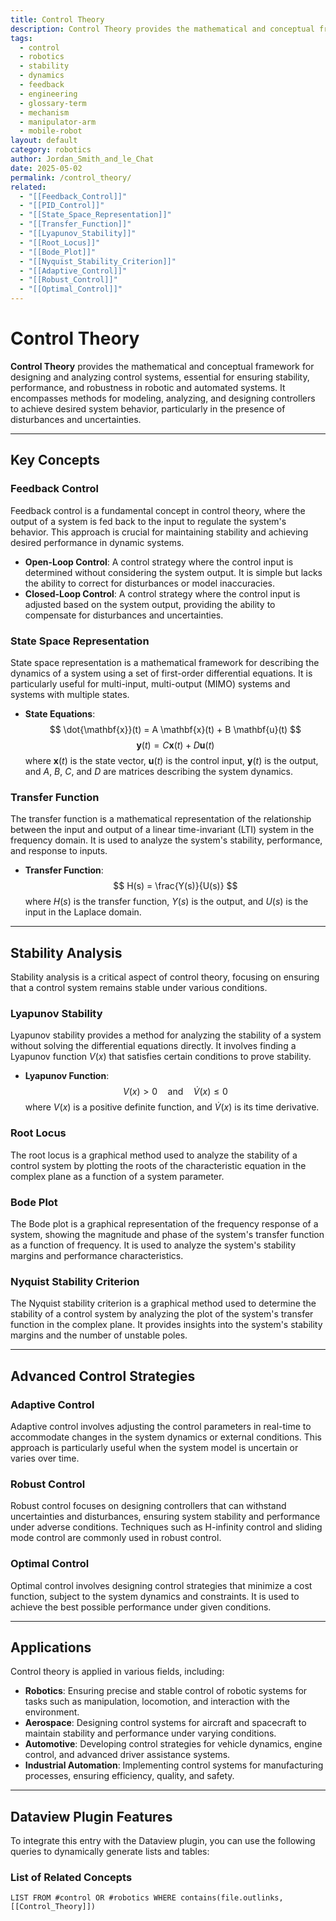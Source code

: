 ```yaml
---
title: Control Theory
description: Control Theory provides the mathematical and conceptual framework for designing and analyzing control systems, essential for ensuring stability, performance, and robustness in robotic and automated systems.
tags:
  - control
  - robotics
  - stability
  - dynamics
  - feedback
  - engineering
  - glossary-term
  - mechanism
  - manipulator-arm
  - mobile-robot
layout: default
category: robotics
author: Jordan_Smith_and_le_Chat
date: 2025-05-02
permalink: /control_theory/
related:
  - "[[Feedback_Control]]"
  - "[[PID_Control]]"
  - "[[State_Space_Representation]]"
  - "[[Transfer_Function]]"
  - "[[Lyapunov_Stability]]"
  - "[[Root_Locus]]"
  - "[[Bode_Plot]]"
  - "[[Nyquist_Stability_Criterion]]"
  - "[[Adaptive_Control]]"
  - "[[Robust_Control]]"
  - "[[Optimal_Control]]"
---
```


# Control Theory

**Control Theory** provides the mathematical and conceptual framework for designing and analyzing control systems, essential for ensuring stability, performance, and robustness in robotic and automated systems. It encompasses methods for modeling, analyzing, and designing controllers to achieve desired system behavior, particularly in the presence of disturbances and uncertainties.

---

## Key Concepts

### Feedback Control

Feedback control is a fundamental concept in control theory, where the output of a system is fed back to the input to regulate the system's behavior. This approach is crucial for maintaining stability and achieving desired performance in dynamic systems.

- **Open-Loop Control**: A control strategy where the control input is determined without considering the system output. It is simple but lacks the ability to correct for disturbances or model inaccuracies.
- **Closed-Loop Control**: A control strategy where the control input is adjusted based on the system output, providing the ability to compensate for disturbances and uncertainties.

### State Space Representation

State space representation is a mathematical framework for describing the dynamics of a system using a set of first-order differential equations. It is particularly useful for multi-input, multi-output (MIMO) systems and systems with multiple states.

- **State Equations**:
  $$
  \dot{\mathbf{x}}(t) = A \mathbf{x}(t) + B \mathbf{u}(t)
  $$
  $$
  \mathbf{y}(t) = C \mathbf{x}(t) + D \mathbf{u}(t)
  $$
  where $\mathbf{x}(t)$ is the state vector, $\mathbf{u}(t)$ is the control input, $\mathbf{y}(t)$ is the output, and $A$, $B$, $C$, and $D$ are matrices describing the system dynamics.

### Transfer Function

The transfer function is a mathematical representation of the relationship between the input and output of a linear time-invariant (LTI) system in the frequency domain. It is used to analyze the system's stability, performance, and response to inputs.

- **Transfer Function**:
  $$
  H(s) = \frac{Y(s)}{U(s)}
  $$
  where $H(s)$ is the transfer function, $Y(s)$ is the output, and $U(s)$ is the input in the Laplace domain.

---

## Stability Analysis

Stability analysis is a critical aspect of control theory, focusing on ensuring that a control system remains stable under various conditions.

### Lyapunov Stability

Lyapunov stability provides a method for analyzing the stability of a system without solving the differential equations directly. It involves finding a Lyapunov function $V(x)$ that satisfies certain conditions to prove stability.

- **Lyapunov Function**:
  $$
  V(x) > 0 \quad \text{and} \quad \dot{V}(x) \leq 0
  $$
  where $V(x)$ is a positive definite function, and $\dot{V}(x)$ is its time derivative.

### Root Locus

The root locus is a graphical method used to analyze the stability of a control system by plotting the roots of the characteristic equation in the complex plane as a function of a system parameter.

### Bode Plot

The Bode plot is a graphical representation of the frequency response of a system, showing the magnitude and phase of the system's transfer function as a function of frequency. It is used to analyze the system's stability margins and performance characteristics.

### Nyquist Stability Criterion

The Nyquist stability criterion is a graphical method used to determine the stability of a control system by analyzing the plot of the system's transfer function in the complex plane. It provides insights into the system's stability margins and the number of unstable poles.

---

## Advanced Control Strategies

### Adaptive Control

Adaptive control involves adjusting the control parameters in real-time to accommodate changes in the system dynamics or external conditions. This approach is particularly useful when the system model is uncertain or varies over time.

### Robust Control

Robust control focuses on designing controllers that can withstand uncertainties and disturbances, ensuring system stability and performance under adverse conditions. Techniques such as H-infinity control and sliding mode control are commonly used in robust control.

### Optimal Control

Optimal control involves designing control strategies that minimize a cost function, subject to the system dynamics and constraints. It is used to achieve the best possible performance under given conditions.

---

## Applications

Control theory is applied in various fields, including:

- **Robotics**: Ensuring precise and stable control of robotic systems for tasks such as manipulation, locomotion, and interaction with the environment.
- **Aerospace**: Designing control systems for aircraft and spacecraft to maintain stability and performance under varying conditions.
- **Automotive**: Developing control strategies for vehicle dynamics, engine control, and advanced driver assistance systems.
- **Industrial Automation**: Implementing control systems for manufacturing processes, ensuring efficiency, quality, and safety.

---

## Dataview Plugin Features

To integrate this entry with the Dataview plugin, you can use the following queries to dynamically generate lists and tables:

### List of Related Concepts

```dataview
LIST FROM #control OR #robotics WHERE contains(file.outlinks, [[Control_Theory]])
